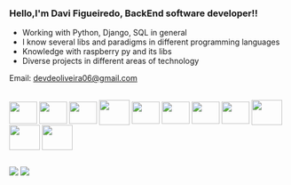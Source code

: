 ### Hello,I'm Davi Figueiredo, BackEnd software developer!!

- Working with Python, Django, SQL in general
- I know several libs and paradigms in different programming languages
- Knowledge with raspberry py and its libs
- Diverse projects in different areas of technology

Email: devdeoliveira06@gmail.com
<div style="display: inline_block"><br>
  
  <img align="center" height="40" width="50" src="https://cdn.jsdelivr.net/gh/devicons/devicon/icons/python/python-original.svg" /> 
  <img align="center" height="40" width="50" src="https://cdn.jsdelivr.net/gh/devicons/devicon/icons/django/django-plain.svg" />
  <img align="center" height="40" width="50" src="https://cdn.jsdelivr.net/gh/devicons/devicon/icons/c/c-original.svg" />  
   <img align="center" height="45" width="55" src="https://cdn.jsdelivr.net/gh/devicons/devicon/icons/java/java-original.svg" />
  <img align="center" height="40" width="50" src="https://cdn.jsdelivr.net/gh/devicons/devicon/icons/mysql/mysql-original.svg" />
  <img align="center" height="40" width="50" src="https://cdn.jsdelivr.net/gh/devicons/devicon/icons/postgresql/postgresql-original.svg" />         
  <img align="center" height="40" width="50" src="https://cdn.jsdelivr.net/gh/devicons/devicon/icons/html5/html5-original.svg" />
  <img align="center" height="40" width="50" src="https://cdn.jsdelivr.net/gh/devicons/devicon/icons/css3/css3-original.svg" />
  <img align="center" height="45" width="55" src="https://cdn.jsdelivr.net/gh/devicons/devicon/icons/bootstrap/bootstrap-original.svg" />
  <img align="center" height="45" width="55" src="https://cdn.jsdelivr.net/gh/devicons/devicon/icons/raspberrypi/raspberrypi-original.svg" />
  <img align="center" height="45" width="55" src="https://cdn.jsdelivr.net/gh/devicons/devicon/icons/redis/redis-original.svg"/>
  

  
  
</div>

##

<div> 
  <a href="https://instagram.com/dev.osf" target="_blank"><img src="https://img.shields.io/badge/-Instagram-%23E4405F?style=for-the-badge&logo=instagram&logoColor=white" target="_blank"></a>
  <a href="https://www.linkedin.com/in/davi-de-oliveira-figueiredo-66a257283/" target="_blank"><img src="https://img.shields.io/badge/-LinkedIn-%230077B5?style=for-the-badge&logo=linkedin&logoColor=white" target="_blank"></a> 
  
</div>
